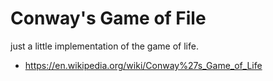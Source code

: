 # Conway's Game of File 

just a little implementation of the game of life.

- https://en.wikipedia.org/wiki/Conway%27s_Game_of_Life

